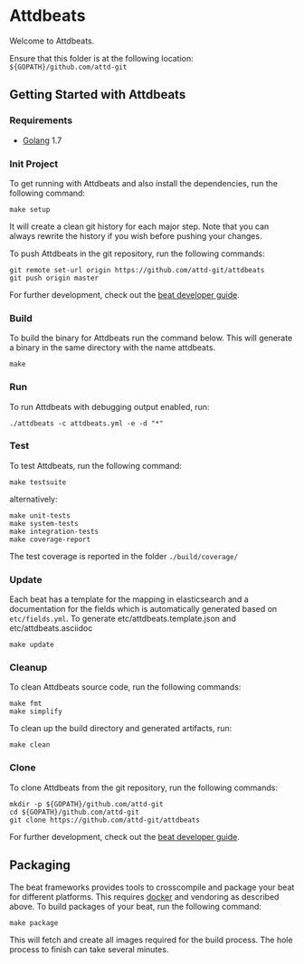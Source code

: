 # Attdbeats

Welcome to Attdbeats.

Ensure that this folder is at the following location:
`${GOPATH}/github.com/attd-git`

## Getting Started with Attdbeats

### Requirements

* [Golang](https://golang.org/dl/) 1.7

### Init Project
To get running with Attdbeats and also install the
dependencies, run the following command:

```
make setup
```

It will create a clean git history for each major step. Note that you can always rewrite the history if you wish before pushing your changes.

To push Attdbeats in the git repository, run the following commands:

```
git remote set-url origin https://github.com/attd-git/attdbeats
git push origin master
```

For further development, check out the [beat developer guide](https://www.elastic.co/guide/en/beats/libbeat/current/new-beat.html).

### Build

To build the binary for Attdbeats run the command below. This will generate a binary
in the same directory with the name attdbeats.

```
make
```


### Run

To run Attdbeats with debugging output enabled, run:

```
./attdbeats -c attdbeats.yml -e -d "*"
```


### Test

To test Attdbeats, run the following command:

```
make testsuite
```

alternatively:
```
make unit-tests
make system-tests
make integration-tests
make coverage-report
```

The test coverage is reported in the folder `./build/coverage/`

### Update

Each beat has a template for the mapping in elasticsearch and a documentation for the fields
which is automatically generated based on `etc/fields.yml`.
To generate etc/attdbeats.template.json and etc/attdbeats.asciidoc

```
make update
```


### Cleanup

To clean  Attdbeats source code, run the following commands:

```
make fmt
make simplify
```

To clean up the build directory and generated artifacts, run:

```
make clean
```


### Clone

To clone Attdbeats from the git repository, run the following commands:

```
mkdir -p ${GOPATH}/github.com/attd-git
cd ${GOPATH}/github.com/attd-git
git clone https://github.com/attd-git/attdbeats
```


For further development, check out the [beat developer guide](https://www.elastic.co/guide/en/beats/libbeat/current/new-beat.html).


## Packaging

The beat frameworks provides tools to crosscompile and package your beat for different platforms. This requires [docker](https://www.docker.com/) and vendoring as described above. To build packages of your beat, run the following command:

```
make package
```

This will fetch and create all images required for the build process. The hole process to finish can take several minutes.
